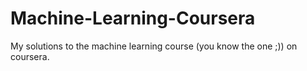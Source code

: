 # Machine-Learning-Coursera
My solutions to the machine learning course (you know the one ;)) on coursera.

